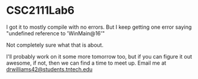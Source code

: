 # CSC2111Lab6

I got it to mostly compile with no errors. But I keep getting one error saying 
"undefined reference to 'WinMain@16'"

Not completely sure what that is about. 

I'll probably work on it some more tomorrow too, but if you can figure it out awesome, 
if not, then we can find a time to meet up. Email me at drwilliams42@students.tntech.edu
